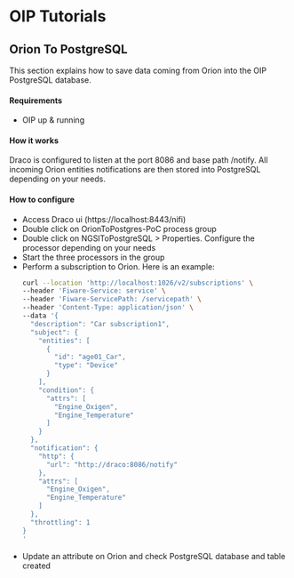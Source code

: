 <h1>OIP Tutorials</h1>

<h2>Orion To PostgreSQL</h2>
This section explains how to save data coming from Orion into the OIP PostgreSQL database.

<h4>Requirements</h4>
<ul>
    <li>OIP up & running</li>
</ul>

<h4>How it works</h4>
Draco is configured to listen at the port 8086 and base path /notify. All incoming Orion entities notifications are then stored 
into PostgreSQL depending on your needs.

<h4>How to configure</h4>
<ul>
<li>Access Draco ui (https://localhost:8443/nifi)</li>
<li>Double click on OrionToPostgres-PoC process group</li>
<li>Double click on NGSIToPostgreSQL > Properties. Configure the processor depending on your needs</li>
<li>Start the three processors in the group</li>
<li>Perform a subscription to Orion. Here is an example:

```bash
curl --location 'http://localhost:1026/v2/subscriptions' \
--header 'Fiware-Service: service' \
--header 'Fiware-ServicePath: /servicepath' \
--header 'Content-Type: application/json' \
--data '{
  "description": "Car subscription1",
  "subject": {
    "entities": [
      {
        "id": "age01_Car",
        "type": "Device"
      }
    ],
    "condition": {
      "attrs": [
        "Engine_Oxigen",
        "Engine_Temperature"
      ]
    }
  },
  "notification": {
    "http": {
      "url": "http://draco:8086/notify"
    },
    "attrs": [
      "Engine_Oxigen",
      "Engine_Temperature"
    ]
  },
  "throttling": 1
}
'
```
</li>
<li>Update an attribute on Orion and check PostgreSQL database and table created</li>
</ul>